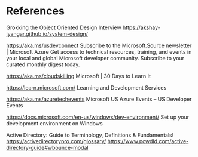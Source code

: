 # References
Grokking the Object Oriented Design Interview
https://akshay-iyangar.github.io/system-design/

https://aka.ms/usdevconnect 
Subscribe to the Microsoft.Source newsletter | Microsoft Azure
Get access to technical resources, training, and events in your local and global Microsoft developer community. Subscribe to your curated monthly digest today.

https://aka.ms/cloudskilling
Microsoft | 30 Days to Learn It


https://learn.microsoft.com/ 
Learning and Development Services

https://aka.ms/azuretechevents
Microsoft US Azure Events – US Developer Events

https://docs.microsoft.com/en-us/windows/dev-environment/
Set up your development environment on Windows


Active Directory: Guide to Terminology, Definitions & Fundamentals!
https://activedirectorypro.com/glossary/
https://www.pcwdld.com/active-directory-guide#wbounce-modal

